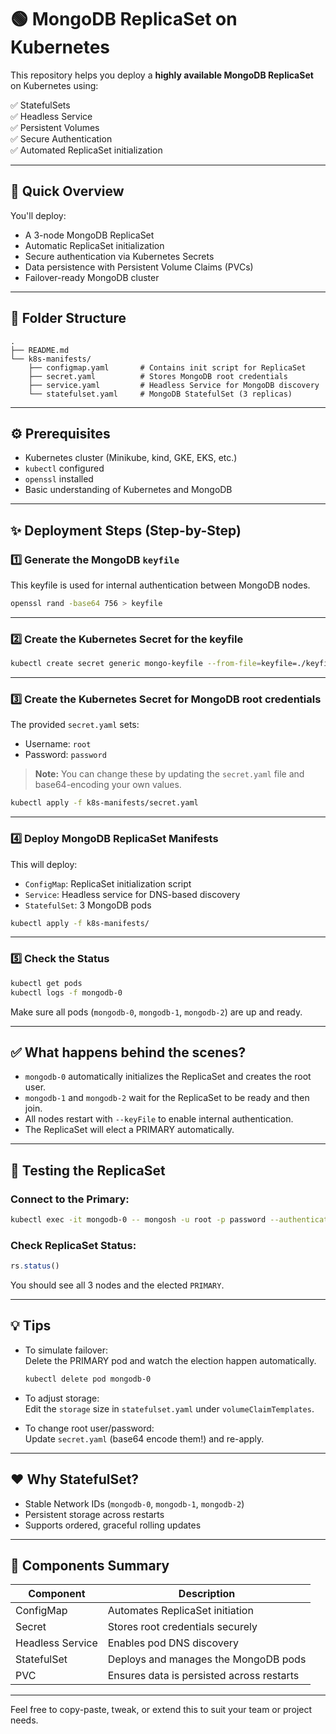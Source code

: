 # 🟢 MongoDB ReplicaSet on Kubernetes

This repository helps you deploy a **highly available MongoDB ReplicaSet** on Kubernetes using:

✅ StatefulSets  
✅ Headless Service  
✅ Persistent Volumes  
✅ Secure Authentication  
✅ Automated ReplicaSet initialization

---

## 🚀 Quick Overview

You'll deploy:

- A 3-node MongoDB ReplicaSet
- Automatic ReplicaSet initialization
- Secure authentication via Kubernetes Secrets
- Data persistence with Persistent Volume Claims (PVCs)
- Failover-ready MongoDB cluster

---

## 🧩 Folder Structure

```
.
├── README.md
└── k8s-manifests/
    ├── configmap.yaml       # Contains init script for ReplicaSet
    ├── secret.yaml          # Stores MongoDB root credentials
    ├── service.yaml         # Headless Service for MongoDB discovery
    └── statefulset.yaml     # MongoDB StatefulSet (3 replicas)
```

---

## ⚙️ Prerequisites

- Kubernetes cluster (Minikube, kind, GKE, EKS, etc.)
- `kubectl` configured
- `openssl` installed
- Basic understanding of Kubernetes and MongoDB

---

## ✨ Deployment Steps (Step-by-Step)

### 1️⃣ Generate the MongoDB `keyfile`

This keyfile is used for internal authentication between MongoDB nodes.

```bash
openssl rand -base64 756 > keyfile
```

---

### 2️⃣ Create the Kubernetes Secret for the keyfile

```bash
kubectl create secret generic mongo-keyfile --from-file=keyfile=./keyfile
```

---

### 3️⃣ Create the Kubernetes Secret for MongoDB root credentials

The provided `secret.yaml` sets:
- Username: `root`
- Password: `password`

> **Note:** You can change these by updating the `secret.yaml` file and base64-encoding your own values.

```bash
kubectl apply -f k8s-manifests/secret.yaml
```

---

### 4️⃣ Deploy MongoDB ReplicaSet Manifests

This will deploy:
- `ConfigMap`: ReplicaSet initialization script
- `Service`: Headless service for DNS-based discovery
- `StatefulSet`: 3 MongoDB pods

```bash
kubectl apply -f k8s-manifests/
```

---

### 5️⃣ Check the Status

```bash
kubectl get pods
kubectl logs -f mongodb-0
```

Make sure all pods (`mongodb-0`, `mongodb-1`, `mongodb-2`) are up and ready.

---

## ✅ What happens behind the scenes?

- `mongodb-0` automatically initializes the ReplicaSet and creates the root user.
- `mongodb-1` and `mongodb-2` wait for the ReplicaSet to be ready and then join.
- All nodes restart with `--keyFile` to enable internal authentication.
- The ReplicaSet will elect a PRIMARY automatically.

---

## 🧪 Testing the ReplicaSet

### Connect to the Primary:

```bash
kubectl exec -it mongodb-0 -- mongosh -u root -p password --authenticationDatabase admin
```

### Check ReplicaSet Status:

```js
rs.status()
```

You should see all 3 nodes and the elected `PRIMARY`.

---

## 💡 Tips

- To simulate failover:  
  Delete the PRIMARY pod and watch the election happen automatically.
  
  ```bash
  kubectl delete pod mongodb-0
  ```

- To adjust storage:  
  Edit the `storage` size in `statefulset.yaml` under `volumeClaimTemplates`.

- To change root user/password:  
  Update `secret.yaml` (base64 encode them!) and re-apply.

---

## ❤️ Why StatefulSet?

- Stable Network IDs (`mongodb-0`, `mongodb-1`, `mongodb-2`)
- Persistent storage across restarts
- Supports ordered, graceful rolling updates

---

## 🧩 Components Summary

| Component       | Description                               |
|-----------------|-------------------------------------------|
| ConfigMap       | Automates ReplicaSet initiation           |
| Secret          | Stores root credentials securely          |
| Headless Service| Enables pod DNS discovery                 |
| StatefulSet     | Deploys and manages the MongoDB pods      |
| PVC             | Ensures data is persisted across restarts |

---

Feel free to copy-paste, tweak, or extend this to suit your team or project needs.